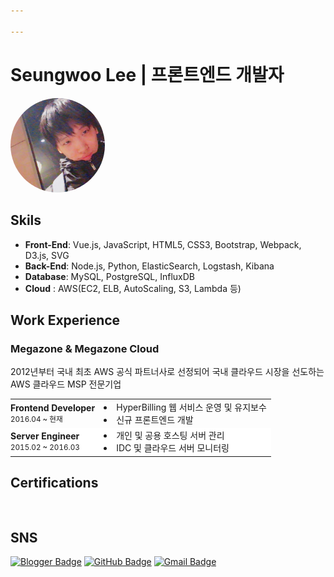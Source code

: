 ```yaml
---

---
```


# Seungwoo Lee | 프론트엔드 개발자

<img src="./img/profile.jpeg" width="30%" height="30%" style="border-radius:50% !important">

## Skils

* __Front-End__: Vue.js, JavaScript, HTML5, CSS3, Bootstrap, Webpack, D3.js, SVG
* __Back-End__: Node.js,  Python, ElasticSearch, Logstash, Kibana
* __Database__: MySQL, PostgreSQL, InfluxDB
* __Cloud__ : AWS(EC2, ELB, AutoScaling, S3, Lambda 등)

## Work Experience

<h3>
    Megazone & Megazone Cloud
</h3>
<p style="margin-bottom:0;">
    2012년부터 국내 최초 AWS 공식 파트너사로 선정되어 국내 클라우드 시장을 선도하는 AWS 클라우드 MSP 전문기업
</p>
<table class="about">
    <tbody>
        <tr>
            <td style="padding-left:0;">
                <b>Frontend Developer</b><br>
                <small>2016.04 ~ 현재</small>
            </td>
            <td>
                <li>HyperBilling 웹 서비스 운영 및 유지보수</li>
                <li>신규 프론트엔드 개발</li>
            </td>
        </tr>
        <tr>
            <td style="padding-left:0;">
                <b>Server Engineer</b><br>
                <small>2015.02 ~ 2016.03</small>
            </td>
            <td>
                <li>개인 및 공용 호스팅 서버 관리</li>
                <li>IDC 및 클라우드 서버 모니터링</li>
            </td>
        </tr>
    </tbody>
</table>
<style>
table.about tr,
table.about td {
    border: none;
}
table.about tr:nth-child(2n) {
    background-color: #fff;
}
</style>

## Certifications

<div style="display:block;content:'';clear:both;padding:0.5rem;"></div>
<div
    data-iframe-width="150"
    data-iframe-height="270"
    data-share-badge-id="3a1147d3-61a2-4c44-bb43-8f5d502fec0e"
    data-share-badge-host="https://www.credly.com">
</div>
<script type="text/javascript" async src="//cdn.credly.com/assets/utilities/embed.js"></script>
<div 
    data-iframe-width="150"
    data-iframe-height="270"
    data-share-badge-id="a7028ea2-c50c-4444-90d7-9c0b124253a1"
    data-share-badge-host="https://www.credly.com">
</div>
<script type="text/javascript" async src="//cdn.credly.com/assets/utilities/embed.js"></script>

<!-- [![AWS Certified Solutions Architect – Associate](https://images.credly.com/size/340x340/images/4bc21d8b-4afe-4fbd-9a90-a9de8bf7b240/AWS-SolArchitect-Associate-2020.png)](https://www.credly.com/badges/a7028ea2-c50c-4444-90d7-9c0b124253a1/public_url)
[![AWS Certified Developer – Associate](https://images.credly.com/size/340x340/images/598f6ac6-2dbd-4394-8ae4-943b2f4c43ea/AWS-Developer-Associate-2020.png)](https://www.credly.com/badges/3a1147d3-61a2-4c44-bb43-8f5d502fec0e/public_url) -->

## SNS

[![Blogger Badge](https://img.shields.io/badge/-Blog-FF5722?style=flat-square&logo=Blogger&logoColor=white)](https://seungwoo321.github.io/)
[![GitHub Badge](https://img.shields.io/badge/-GitHub-181717?style=flat&logo=GitHub&logoColor=white)](https://github.com/Seungwoo321)
[![Gmail Badge](https://img.shields.io/badge/-seungwoo321@gmail.com-EA4335?style=flat-square&logo=Gmail&logoColor=white)](mailto:seungwoo321@gmail.com)

 <!-- <img src="./img/fire.png" style="width:100px; height:100px;"> -->